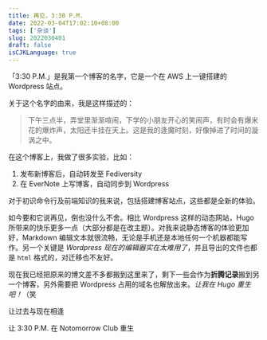 ```yaml
---
title: 再见，3:30 P.M.
date: 2022-03-04T17:02:10+08:00
tags: ['杂谈']
slug: 2022030401
draft: false
isCJKLanguage: true
---
```

「3:30 P.M.」是我第一个博客的名字，它是一个在 AWS 上一键搭建的 Wordpress 站点。

关于这个名字的由来，我是这样描述的：

> 下午三点半，弄堂里渐渐喧闹，下学的小朋友开心的笑闹声，有时会有爆米花的爆炸声，太阳还半挂在天上。这是我的逢魔时刻，好像掉进了时间的漩涡之中。
> 

在这个博客上，我做了很多实验，比如：

1. 发布新博客后，自动转发至 Fediversity
2. 在 EverNote 上写博客，自动同步到 Wordpress

对于初识命令行及前端知识的我来说，包括搭建博客站点，这些都是全新的体验。

如今要和它说再见，倒也没什么不舍。相比 Wordpress 这样的动态网站，Hugo 所带来的快乐更多一点（大部分都是在改主题）。对我来说静态博客的体验更加好，Markdown 编辑文本就很流畅，无论是手机还是本地任何一个机器都能写作。另一个关键是 *Wordpress 现在的编辑器实在太难用了*，并且导出的文件也都是 `html` 格式的，对迁移也不友好。

现在我已经把原来的博文差不多都搬到这里来了，剩下一些会作为**折腾记录**搬到另一个博客，另外需要把 Wordpress 占用的域名也解放出来。*让我在 Hugo 重生吧！*（笑

让过去与现在相逢

让 3:30 P.M. 在 Notomorrow Club 重生

